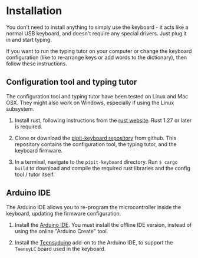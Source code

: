 # Installation

You don't need to install anything to simply use the keyboard - it acts like a normal USB keyboard, and doesn't require any special drivers. Just plug it in and start typing.

If you want to run the typing tutor on your computer or change the keyboard configuration (like to re-arrange keys or add words to the dictionary), then follow these instructions.


## Configuration tool and typing tutor

The configuration tool and typing tutor have been tested on Linux and Mac OSX. They might also work on Windows, especially if using the Linux subsystem.

1. Install rust, following instructions from the [rust website](https://www.rust-lang.org). Rust 1.27 or later is required.

2. Clone or download the [pipit-keyboard repository](https://github.com/e-matteson/pipit-keyboard) from github. This repository contains the configuration tool, the typing tutor, and the keyboard firmware.

3. In a terminal, navigate to the `pipit-keyboard` directory. Run `$ cargo build` to download and compile the required rust libraries and the config tool / tutor itself.


## Arduino IDE

The Arduino IDE allows you to re-program the microcontroller inside the keyboard, updating the firmware configuration.

1. Install the [Arduino IDE](https://www.arduino.cc/en/Main/Software). You must install the offline IDE version, instead of using the online "Arduino Create" tool.

2. Install the [Teensyduino](https://www.pjrc.com/teensy/teensyduino.html) add-on to the Arduino IDE, to support the `TeensyLC` board used in the keyboard.

<!-- * If your keyboard contains a `Teensy LC` microcontroller (USB keyboard support only): -->

<!-- * If your keyboard contains an `Adafruit Feather BLE M0` microcontroller (bluetooth keyboard support): install SAMD support through the arduino boards manager, according to [adafruit's instructions](https://learn.adafruit.com/adafruit-feather-m0-bluefruit-le/using-with-arduino-ide). -->


